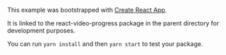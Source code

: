 This example was bootstrapped with [Create React App](https://github.com/facebook/create-react-app).

It is linked to the react-video-progress package in the parent directory for development purposes.

You can run `yarn install` and then `yarn start` to test your package.
